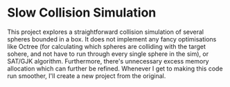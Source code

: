 # Slow Collision Simulation


This project explores a straightforward collision simulation of several spheres bounded in a box. 
It does not implement any fancy optimisations like Octree (for calculating which spheres are colliding 
with the target sohere, and not have to run through every single sphere in the sim), or SAT/GJK algorithm. 
Furthermore, there's unnecessary excess memory allocation which can further be refined. Whenever I get to 
making this code run smoother, I'll create a new project from the original.
